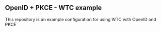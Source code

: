 ## OpenID + PKCE - WTC example

This repository is an example configuration for using WTC with OpenID and PKCE